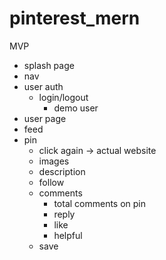 # pinterest_mern

MVP
- splash page
- nav
- user auth 
  - login/logout 
     - demo user
- user page
- feed
- pin
  - click again -> actual website
  - images
  - description
  - follow
  - comments
    - total comments on pin
    - reply
    - like
    - helpful
  - save
